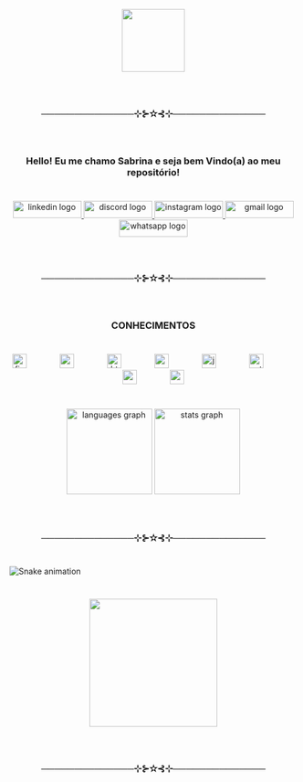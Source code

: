 <br clear="both">

<div align="center">
  <img height="110" src="https://i.pinimg.com/originals/dc/3e/cd/dc3ecdab0fa15f3bd29d1e20718648e6.gif"  />
</div>

###

<br clear="both">

<h3 align="center">──────────────⊹⊱✫⊰⊹──────────────</h3>

###

<br clear="both">

<h3 align="center">Hello! Eu me chamo Sabrina e seja bem Vindo(a) ao meu repositório!</h3>

###

<br clear="both">

<div align="center">
  <a href="https://www.linkedin.com/in/sabrina-lopes-silva/" target="_blank">
    <img src="https://raw.githubusercontent.com/maurodesouza/profile-readme-generator/master/src/assets/icons/social/linkedin/default.svg" width="120" height="30" alt="linkedin logo"  />
  </a>
  <a href="https://discordapp.com/users/588916905486843905" target="_blank">
    <img src="https://raw.githubusercontent.com/maurodesouza/profile-readme-generator/master/src/assets/icons/social/discord/default.svg" width="120" height="30" alt="discord logo"  />
  </a>
  <a href="https://www.instagram.com/is_saaby/" target="_blank">
    <img src="https://raw.githubusercontent.com/maurodesouza/profile-readme-generator/master/src/assets/icons/social/instagram/default.svg" width="120" height="30" alt="instagram logo"  />
  </a>
  <a href="https://img.shields.io/badge/Email-lslva.sabrina@gmail.com-red" target="_blank">
    <img src="https://raw.githubusercontent.com/maurodesouza/profile-readme-generator/master/src/assets/icons/social/gmail/default.svg" width="120" height="30" alt="gmail logo"  />
  </a>
  <a href="https://wa.me/5511910846864" target="_blank">
    <img src="https://raw.githubusercontent.com/maurodesouza/profile-readme-generator/master/src/assets/icons/social/whatsapp/default.svg" width="120" height="30" alt="whatsapp logo"  />
  </a>
</div>

###

<br clear="both">

<h3 align="center">──────────────⊹⊱✫⊰⊹──────────────</h3>

###

<br clear="both">

<h3 align="center">CONHECIMENTOS</h3>

###

<br clear="both">

<div align="center">
  <img src="https://cdn.jsdelivr.net/gh/devicons/devicon/icons/figma/figma-original.svg" height="25" alt="figma logo"  />
  <img width="50" />
  <img src="https://cdn.jsdelivr.net/gh/devicons/devicon/icons/canva/canva-original.svg" height="25" alt="canva logo"  />
  <img width="50" />
  <img src="https://cdn.jsdelivr.net/gh/devicons/devicon/icons/html5/html5-original.svg" height="25" alt="html5 logo"  />
  <img width="50" />
  <img src="https://cdn.jsdelivr.net/gh/devicons/devicon/icons/css3/css3-original.svg" height="25" alt="css3 logo"  />
  <img width="50" />
  <img src="https://cdn.jsdelivr.net/gh/devicons/devicon/icons/javascript/javascript-original.svg" height="25" alt="javascript logo"  />
  <img width="50" />
  <img src="https://cdn.jsdelivr.net/gh/devicons/devicon/icons/python/python-original.svg" height="25" alt="python logo"  />
  <img width="50" />
  <img src="https://cdn.jsdelivr.net/gh/devicons/devicon/icons/vscode/vscode-original.svg" height="25" alt="vscode logo"  />
  <img width="50" />
  <img src="https://skillicons.dev/icons?i=mysql" height="25" alt="mysql logo"  />
</div>

###

<br clear="both">

<div align="center">
  <img src="https://github-readme-stats.vercel.app/api/top-langs?username=pgasaabyy&locale=en&hide_title=false&layout=compact&card_width=320&langs_count=12&theme=omni&hide_border=true&custom_title=Linguagens%20Favoritas%20%F0%9F%8D%92" height="150" alt="languages graph"  />
  <img src="https://github-readme-stats.vercel.app/api?username=pgasaabyy&hide_title=false&hide_rank=false&show_icons=true&include_all_commits=false&count_private=false&disable_animations=false&theme=omni&locale=en&hide_border=true" height="150" alt="stats graph"  />
</div>

###

<br clear="both">

<h3 align="center">──────────────⊹⊱✫⊰⊹──────────────</h3>

###

<br clear="both">

<img src="https://raw.githubusercontent.com/pgasaabyy/pgasaabyy/output/snake.svg" alt="Snake animation" />

###

<br clear="both">

<div align="center">
  <img height="224" src="https://i.pinimg.com/736x/d9/a9/ec/d9a9ec96b643cf6df18e7551c1fbb381.jpg"  />
</div>

###

<br clear="both">

<h3 align="center">──────────────⊹⊱✫⊰⊹──────────────</h3>

###

